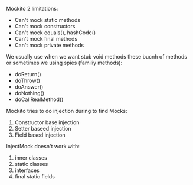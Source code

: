 Mockito 2 limitations:

- Can't mock static methods
- Can't mock constructors
- Can't mock equals(), hashCode()
- Can't mock final methods
- Can't mock private methods

We usually use when we want stub void methods these bucnh of methods or sometimes we using spies (familiy methods):
- doReturn()
- doThrow()
- doAnswer()
- doNothing()
- doCallRealMethod()

Mockito tries to do injection during to find Mocks:
1) Constructor base injection
2) Setter baseed injection
3) Field based injection

InjectMock doesn't work with:
1) inner classes
2) static classes
3) interfaces 
4) final static fields
